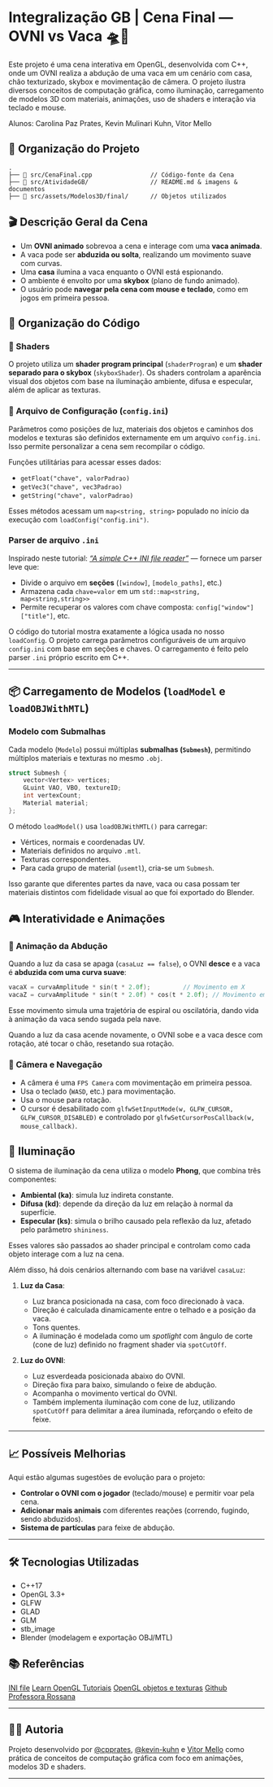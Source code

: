 # Integralização GB | Cena Final — OVNI vs Vaca 🛸🐄

Este projeto é uma cena interativa em OpenGL, desenvolvida com C++, onde um OVNI realiza a abdução de uma vaca em um cenário com casa, chão texturizado, skybox e movimentação de câmera. O projeto ilustra diversos conceitos de computação gráfica, como iluminação, carregamento de modelos 3D com materiais, animações, uso de shaders e interação via teclado e mouse.

Alunos: Carolina Paz Prates, Kevin Mulinari Kuhn, Vitor Mello

## 📜 Organização do Projeto

```
.
├── 📁 src/CenaFinal.cpp                // Código-fonte da Cena
├── 📁 src/AtividadeGB/                 // README.md & imagens & documentos
├── 📁 src/assets/Modelos3D/final/      // Objetos utilizados

```

## 🎬 Descrição Geral da Cena

- Um **OVNI animado** sobrevoa a cena e interage com uma **vaca animada**.
- A vaca pode ser **abduzida ou solta**, realizando um movimento suave com curvas.
- Uma **casa** ilumina a vaca enquanto o OVNI está espionando.
- O ambiente é envolto por uma **skybox** (plano de fundo animado).
- O usuário pode **navegar pela cena com mouse e teclado**, como em jogos em primeira pessoa.

## 🔧 Organização do Código

### 🔹 Shaders

O projeto utiliza um **shader program principal** (`shaderProgram`) e um **shader separado para o skybox** (`skyboxShader`). Os shaders controlam a aparência visual dos objetos com base na iluminação ambiente, difusa e especular, além de aplicar as texturas.

### 🔹 Arquivo de Configuração (`config.ini`)

Parâmetros como posições de luz, materiais dos objetos e caminhos dos modelos e texturas são definidos externamente em um arquivo `config.ini`. Isso permite personalizar a cena sem recompilar o código.

Funções utilitárias para acessar esses dados:

- `getFloat("chave", valorPadrao)`  
- `getVec3("chave", vec3Padrao)`  
- `getString("chave", valorPadrao)`

Esses métodos acessam um `map<string, string>` populado no início da execução com `loadConfig("config.ini")`.

### Parser de arquivo `.ini`

Inspirado neste tutorial: [*“A simple C++ INI file reader”*](https://tuttlem.github.io/2012/12/26/a-simple-c-ini-file-reader.html) — fornece um parser leve que:

- Divide o arquivo em **seções** (`[window]`, `[modelo_paths]`, etc.)
- Armazena cada `chave=valor` em um `std::map<string, map<string,string>>`
- Permite recuperar os valores com chave composta: `config["window"]["title"]`, etc.

O código do tutorial mostra exatamente a lógica usada no nosso `loadConfig`.
O projeto carrega parâmetros configuráveis de um arquivo `config.ini` com base em seções e chaves. O carregamento é feito pelo parser `.ini` próprio escrito em C++.

---

## 📦 Carregamento de Modelos (`loadModel` e `loadOBJWithMTL`)

### Modelo com Submalhas

Cada modelo (`Modelo`) possui múltiplas **submalhas (`Submesh`)**, permitindo múltiplos materiais e texturas no mesmo `.obj`.

```cpp
struct Submesh {
    vector<Vertex> vertices;
    GLuint VAO, VBO, textureID;
    int vertexCount;
    Material material;
};
```

O método `loadModel()` usa `loadOBJWithMTL()` para carregar:

- Vértices, normais e coordenadas UV.
- Materiais definidos no arquivo `.mtl`.
- Texturas correspondentes.
- Para cada grupo de material (`usemtl`), cria-se um `Submesh`.

Isso garante que diferentes partes da nave, vaca ou casa possam ter materiais distintos com fidelidade visual ao que foi exportado do Blender.

## 🎮 Interatividade e Animações

### 🧲 Animação da Abdução

Quando a luz da casa se apaga (`casaLuz == false`), o OVNI **desce** e a vaca é **abduzida com uma curva suave**:

```cpp
vacaX = curvaAmplitude * sin(t * 2.0f);         // Movimento em X
vacaZ = curvaAmplitude * sin(t * 2.0f) * cos(t * 2.0f); // Movimento em Z
```

Esse movimento simula uma trajetória de espiral ou oscilatória, dando vida à animação da vaca sendo sugada pela nave.

Quando a luz da casa acende novamente, o OVNI sobe e a vaca desce com rotação, até tocar o chão, resetando sua rotação.

### 🧭 Câmera e Navegação

- A câmera é uma `FPS Camera` com movimentação em primeira pessoa.
- Usa o teclado (`WASD`, etc.) para movimentação.
- Usa o mouse para rotação.
- O cursor é desabilitado com `glfwSetInputMode(w, GLFW_CURSOR, GLFW_CURSOR_DISABLED)` e controlado por `glfwSetCursorPosCallback(w, mouse_callback)`.

## 🧪 Iluminação

O sistema de iluminação da cena utiliza o modelo **Phong**, que combina três componentes:
- **Ambiental (ka)**: simula luz indireta constante.
- **Difusa (kd)**: depende da direção da luz em relação à normal da superfície.
- **Especular (ks)**: simula o brilho causado pela reflexão da luz, afetado pelo parâmetro `shininess`.

Esses valores são passados ao shader principal e controlam como cada objeto interage com a luz na cena.

Além disso, há dois cenários alternando com base na variável `casaLuz`:

1. **Luz da Casa**:
   - Luz branca posicionada na casa, com foco direcionado à vaca.
   - Direção é calculada dinamicamente entre o telhado e a posição da vaca.
   - Tons quentes.
   - A iluminação é modelada como um *spotlight* com ângulo de corte (cone de luz) definido no fragment shader via `spotCutOff`.

2. **Luz do OVNI**:
   - Luz esverdeada posicionada abaixo do OVNI.
   - Direção fixa para baixo, simulando o feixe de abdução.
   - Acompanha o movimento vertical do OVNI.
   - Também implementa iluminação com cone de luz, utilizando `spotCutOff` para delimitar a área iluminada, reforçando o efeito de feixe.

---

## 📈 Possíveis Melhorias

Aqui estão algumas sugestões de evolução para o projeto:

- **Controlar o OVNI com o jogador** (teclado/mouse) e permitir voar pela cena.
- **Adicionar mais animais** com diferentes reações (correndo, fugindo, sendo abduzidos).
- **Sistema de partículas** para feixe de abdução.

---

## 🛠 Tecnologias Utilizadas

- C++17
- OpenGL 3.3+
- GLFW
- GLAD
- GLM
- stb_image
- Blender (modelagem e exportação OBJ/MTL)

## 📚 Referências

[INI file](https://en.wikipedia.org/wiki/INI_file)
[Learn OpenGL Tutoriais](https://learnopengl.com/Code-repository)
[OpenGL objetos e texturas](https://github.com/srcres258/learnopengl-rust/tree/master)
[Github Professora Rossana](https://github.com/fellowsheep/CG2024-2/)

---

## 👩‍💻 Autoria

Projeto desenvolvido por [@cpprates](https://github.com/cpprates), [@kevin-kuhn](https://github.com/kevin-kuhn) e [Vitor Mello]() como prática de conceitos de computação gráfica com foco em animações, modelos 3D e shaders.

---

